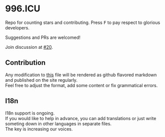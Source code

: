 996.ICU
===

Repo for counting stars and contributing. Press <kbd>F</kbd> to pay respect to glorious developers.

Suggestions and PRs are welcomed!

Join discussion at [#20](https://github.com/996icu/996.ICU/issues/20).

Contribution
---

Any modification to [this](https://github.com/996icu/996.ICU/blob/master/zh_CN.md) file will be rendered as github flavored markdown and published on the site regularly.   
Feel free to adjust the format, add some content or fix grammatical errors.

I18n
---
I18n support is ongoing.  
If you would like to help in advance, you can add translations or just write someting down in other languages in separate files.   
The key is increasing our voices.
